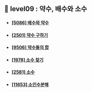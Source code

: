 ## 🧮 level09 : 약수, 배수와 소수
- #### [[5086] 배수와 약수](https://www.acmicpc.net/problem/5086)
- #### [[2501] 약수 구하기](https://www.acmicpc.net/problem/2501)
- #### [[9506] 약수들의 합](https://www.acmicpc.net/problem/9506)
- #### [[1978] 소수 찾기](https://www.acmicpc.net/problem/1978)
- #### [[2581] 소수](https://www.acmicpc.net/problem/2581)
- #### [[11653] 소인수분해](https://www.acmicpc.net/problem/11653)